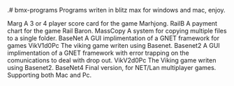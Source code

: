 .# bmx-programs
Programs writen in blitz max for windows and mac, enjoy.

Marg		A 3 or 4 player score card for the game Marhjong.
RailB		A payment chart for the game Rail Baron.
MassCopy	A system for copying multiple files to a single folder.
BaseNet  A GUI implimentation of a GNET framework for games
VikV1d0Pc The viking game writen using Basenet.
Basenet2 A GUI implimentation of a GNET framework with error trapping on the comunications to deal with drop out.
VikV2d0Pc The Viking game writen using Basenet2.
BaseNet4 Final version, for NET/Lan multiplayer games. Supporting both Mac and Pc.
